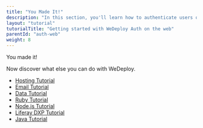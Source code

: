 ```yaml
---
title: "You Made It!"
description: "In this section, you'll learn how to authenticate users on the web using the WeDeploy API Client."
layout: "tutorial"
tutorialTitle: "Getting started with WeDeploy Auth on the web"
parentId: "auth-web"
weight: 8
---
```


<div class="notfound">
  <div class="notfound-icon">
    <span class="icon-16-thumb-up"></span>
  </div>
  <p class="notfound-text">You made it!</p>
  <p>Now discover what else you can do with WeDeploy.</p>
  <ul class="checklist">
    <li><a href="/tutorials/hosting/get-started/">Hosting Tutorial</a></li>
    <li><a href="/tutorials/email-web/get-started/">Email Tutorial</a></li>
    <li><a href="/tutorials/data-web/get-started/">Data Tutorial</a></li>
    <li><a href="/tutorials/ruby/get-started/">Ruby Tutorial</a></li>
    <li><a href="/tutorials/nodejs/get-started/">Node.js Tutorial</a></li>
    <li><a href="/tutorials/liferay-dxp/get-started/">Liferay DXP Tutorial</a></li>
    <li><a href="/tutorials/java/get-started/">Java Tutorial</a></li>
  </ul>
</div>
